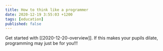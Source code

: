 ```yaml
---
title: How to think like a programmer
date: 2020-12-19 3:55:03 +1200
tags: [education]
published: false
---
```


Get started with [[2020-12-20-overview]]. If this makes your pupils dilate, programming may just be for you!!!
